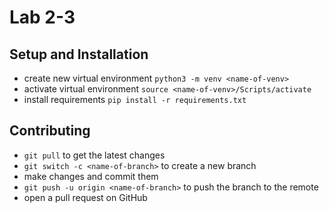 # Lab 2-3

## Setup and Installation

- create new virtual environment `python3 -m venv <name-of-venv>`
- activate virtual environment `source <name-of-venv>/Scripts/activate`
- install requirements `pip install -r requirements.txt`

## Contributing

- `git pull` to get the latest changes
- `git switch -c <name-of-branch>` to create a new branch
- make changes and commit them
- `git push -u origin <name-of-branch>` to push the branch to the remote
- open a pull request on GitHub
